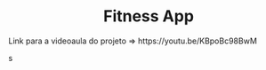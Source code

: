 <h1 align="center">Fitness App</h1>

<p>Link para a videoaula do projeto => https://youtu.be/KBpoBc98BwM</p>s
